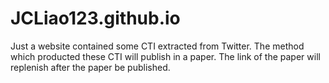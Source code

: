 # JCLiao123.github.io
Just a website contained some CTI extracted from Twitter.
The method which producted these CTI will publish in a paper.
The link of the paper will replenish after the paper be published.
